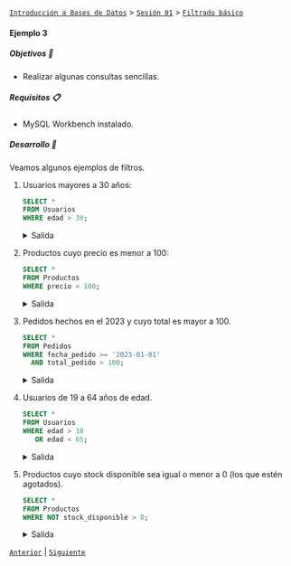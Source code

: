 [`Introducción a Bases de Datos`](../../../README.md) > [`Sesión 01`](../../README.md) > [`Filtrado básico`](../README.md)

#### Ejemplo 3

##### Objetivos 🎯

- Realizar algunas consultas sencillas.

##### Requisitos 📋

- MySQL Workbench instalado.

##### Desarrollo 🚀

Veamos algunos ejemplos de filtros.

1. Usuarios mayores a 30 años:

   ```sql
   SELECT * 
   FROM Usuarios
   WHERE edad > 30;
   ```
   <details><summary>Salida</summary>
   <table border=1>
   <tr>
   <td bgcolor=silver class='medium'>user_id</td>
   <td bgcolor=silver class='medium'>nombre</td>
   <td bgcolor=silver class='medium'>apellido</td>
   <td bgcolor=silver class='medium'>edad</td>
   <td bgcolor=silver class='medium'>correo_electronico</td>
   <td bgcolor=silver class='medium'>fecha_registro</td>
   </tr>

   <tr>
   <td class='normal' valign='top'>4</td>
   <td class='normal' valign='top'>Ana</td>
   <td class='normal' valign='top'>Martinez</td>
   <td class='normal' valign='top'>35</td>
   <td class='normal' valign='top'>ana@example.com</td>
   <td class='normal' valign='top'>2023-04-05</td>
   </tr>

   <tr>
   <td class='normal' valign='top'>5</td>
   <td class='normal' valign='top'>Pedro</td>
   <td class='normal' valign='top'>Rodriguez</td>
   <td class='normal' valign='top'>40</td>
   <td class='normal' valign='top'>pedro@example.com</td>
   <td class='normal' valign='top'>2023-05-12</td>
   </tr>

   <tr>
   <td class='normal' valign='top'>7</td>
   <td class='normal' valign='top'>Diego</td>
   <td class='normal' valign='top'>Garcia</td>
   <td class='normal' valign='top'>33</td>
   <td class='normal' valign='top'>diego@example.com</td>
   <td class='normal' valign='top'>2023-07-08</td>
   </tr>

   <tr>
   <td class='normal' valign='top'>10</td>
   <td class='normal' valign='top'>Alejandro</td>
   <td class='normal' valign='top'>Torres</td>
   <td class='normal' valign='top'>31</td>
   <td class='normal' valign='top'>alejandro@example.com</td>
   <td class='normal' valign='top'>2023-10-25</td>
   </tr>

   <tr>
   <td class='normal' valign='top'>12</td>
   <td class='normal' valign='top'>Javier</td>
   <td class='normal' valign='top'>Flores</td>
   <td class='normal' valign='top'>34</td>
   <td class='normal' valign='top'>javier@example.com</td>
   <td class='normal' valign='top'>2023-12-18</td>
   </tr>

   <tr>
   <td class='normal' valign='top'>13</td>
   <td class='normal' valign='top'>Lucia</td>
   <td class='normal' valign='top'>Gutierrez</td>
   <td class='normal' valign='top'>32</td>
   <td class='normal' valign='top'>lucia@example.com</td>
   <td class='normal' valign='top'>2024-01-22</td>
   </tr>

   <tr>
   <td class='normal' valign='top'>14</td>
   <td class='normal' valign='top'>Manuel</td>
   <td class='normal' valign='top'>Vazquez</td>
   <td class='normal' valign='top'>37</td>
   <td class='normal' valign='top'>manuel@example.com</td>
   <td class='normal' valign='top'>2024-02-09</td>
   </tr>

   <tr>
   <td class='normal' valign='top'>16</td>
   <td class='normal' valign='top'>Miguel</td>
   <td class='normal' valign='top'>Jimenez</td>
   <td class='normal' valign='top'>36</td>
   <td class='normal' valign='top'>miguel@example.com</td>
   <td class='normal' valign='top'>2024-04-28</td>
   </tr>

   <tr>
   <td class='normal' valign='top'>18</td>
   <td class='normal' valign='top'>Raul</td>
   <td class='normal' valign='top'>Navarro</td>
   <td class='normal' valign='top'>39</td>
   <td class='normal' valign='top'>raul@example.com</td>
   <td class='normal' valign='top'>2024-06-17</td>
   </tr>

   <tr>
   <td class='normal' valign='top'>20</td>
   <td class='normal' valign='top'>Daniel</td>
   <td class='normal' valign='top'>Sanchez</td>
   <td class='normal' valign='top'>31</td>
   <td class='normal' valign='top'>daniel@example.com</td>
   <td class='normal' valign='top'>2024-08-09</td>
   </tr>
   </table>
   </details>


2. Productos cuyo precio es menor a 100:

   ```sql
   SELECT * 
   FROM Productos
   WHERE precio < 100;
   ```

   <details><summary>Salida</summary>


   <table border=1>
   <tr>
   <td bgcolor=silver class='medium'>producto_id</td>
   <td bgcolor=silver class='medium'>nombre_producto</td>
   <td bgcolor=silver class='medium'>descripcion</td>
   <td bgcolor=silver class='medium'>precio</td>
   <td bgcolor=silver class='medium'>stock_disponible</td>
   </tr>

   <tr>
   <td class='normal' valign='top'>1</td>
   <td class='normal' valign='top'>Producto 1</td>
   <td class='normal' valign='top'>Descripción del producto 1</td>
   <td class='normal' valign='top'>10.00</td>
   <td class='normal' valign='top'>100</td>
   </tr>

   <tr>
   <td class='normal' valign='top'>2</td>
   <td class='normal' valign='top'>Producto 2</td>
   <td class='normal' valign='top'>Descripción del producto 2</td>
   <td class='normal' valign='top'>15.00</td>
   <td class='normal' valign='top'>150</td>
   </tr>

   <tr>
   <td class='normal' valign='top'>3</td>
   <td class='normal' valign='top'>Producto 3</td>
   <td class='normal' valign='top'>Descripción del producto 3</td>
   <td class='normal' valign='top'>20.00</td>
   <td class='normal' valign='top'>120</td>
   </tr>

   <tr>
   <td class='normal' valign='top'>4</td>
   <td class='normal' valign='top'>Producto 4</td>
   <td class='normal' valign='top'>Descripción del producto 4</td>
   <td class='normal' valign='top'>25.00</td>
   <td class='normal' valign='top'>90</td>
   </tr>

   <tr>
   <td class='normal' valign='top'>5</td>
   <td class='normal' valign='top'>Producto 5</td>
   <td class='normal' valign='top'>Descripción del producto 5</td>
   <td class='normal' valign='top'>30.00</td>
   <td class='normal' valign='top'>80</td>
   </tr>

   <tr>
   <td class='normal' valign='top'>6</td>
   <td class='normal' valign='top'>Producto 6</td>
   <td class='normal' valign='top'>Descripción del producto 6</td>
   <td class='normal' valign='top'>35.00</td>
   <td class='normal' valign='top'>110</td>
   </tr>

   <tr>
   <td class='normal' valign='top'>7</td>
   <td class='normal' valign='top'>Producto 7</td>
   <td class='normal' valign='top'>Descripción del producto 7</td>
   <td class='normal' valign='top'>40.00</td>
   <td class='normal' valign='top'>70</td>
   </tr>

   <tr>
   <td class='normal' valign='top'>8</td>
   <td class='normal' valign='top'>Producto 8</td>
   <td class='normal' valign='top'>Descripción del producto 8</td>
   <td class='normal' valign='top'>45.00</td>
   <td class='normal' valign='top'>100</td>
   </tr>

   <tr>
   <td class='normal' valign='top'>9</td>
   <td class='normal' valign='top'>Producto 9</td>
   <td class='normal' valign='top'>Descripción del producto 9</td>
   <td class='normal' valign='top'>50.00</td>
   <td class='normal' valign='top'>130</td>
   </tr>

   <tr>
   <td class='normal' valign='top'>10</td>
   <td class='normal' valign='top'>Producto 10</td>
   <td class='normal' valign='top'>Descripción del producto 10</td>
   <td class='normal' valign='top'>55.00</td>
   <td class='normal' valign='top'>95</td>
   </tr>

   <tr>
   <td class='normal' valign='top'>11</td>
   <td class='normal' valign='top'>Producto 11</td>
   <td class='normal' valign='top'>Descripción del producto 11</td>
   <td class='normal' valign='top'>60.00</td>
   <td class='normal' valign='top'>85</td>
   </tr>

   <tr>
   <td class='normal' valign='top'>12</td>
   <td class='normal' valign='top'>Producto 12</td>
   <td class='normal' valign='top'>Descripción del producto 12</td>
   <td class='normal' valign='top'>65.00</td>
   <td class='normal' valign='top'>105</td>
   </tr>

   <tr>
   <td class='normal' valign='top'>13</td>
   <td class='normal' valign='top'>Producto 13</td>
   <td class='normal' valign='top'>Descripción del producto 13</td>
   <td class='normal' valign='top'>70.00</td>
   <td class='normal' valign='top'>60</td>
   </tr>

   <tr>
   <td class='normal' valign='top'>14</td>
   <td class='normal' valign='top'>Producto 14</td>
   <td class='normal' valign='top'>Descripción del producto 14</td>
   <td class='normal' valign='top'>75.00</td>
   <td class='normal' valign='top'>140</td>
   </tr>

   <tr>
   <td class='normal' valign='top'>15</td>
   <td class='normal' valign='top'>Producto 15</td>
   <td class='normal' valign='top'>Descripción del producto 15</td>
   <td class='normal' valign='top'>80.00</td>
   <td class='normal' valign='top'>75</td>
   </tr>

   <tr>
   <td class='normal' valign='top'>16</td>
   <td class='normal' valign='top'>Producto 16</td>
   <td class='normal' valign='top'>Descripción del producto 16</td>
   <td class='normal' valign='top'>85.00</td>
   <td class='normal' valign='top'>110</td>
   </tr>

   <tr>
   <td class='normal' valign='top'>17</td>
   <td class='normal' valign='top'>Producto 17</td>
   <td class='normal' valign='top'>Descripción del producto 17</td>
   <td class='normal' valign='top'>90.00</td>
   <td class='normal' valign='top'>120</td>
   </tr>

   <tr>
   <td class='normal' valign='top'>18</td>
   <td class='normal' valign='top'>Producto 18</td>
   <td class='normal' valign='top'>Descripción del producto 18</td>
   <td class='normal' valign='top'>95.00</td>
   <td class='normal' valign='top'>65</td>
   </tr>
   </table>

   </details>

3. Pedidos hechos en el 2023 y cuyo total es mayor a 100.
   
   ```sql
   SELECT * 
   FROM Pedidos
   WHERE fecha_pedido >= '2023-01-01' 
     AND total_pedido > 100;
   ```

   <details><summary>Salida</summary>

   <table border=1>
   <tr>
   <td bgcolor=silver class='medium'>pedido_id</td>
   <td bgcolor=silver class='medium'>user_id</td>
   <td bgcolor=silver class='medium'>fecha_pedido</td>
   <td bgcolor=silver class='medium'>total_pedido</td>
   </tr>

   <tr>
   <td class='normal' valign='top'>6</td>
   <td class='normal' valign='top'>6</td>
   <td class='normal' valign='top'>2023-07-30</td>
   <td class='normal' valign='top'>120.00</td>
   </tr>

   <tr>
   <td class='normal' valign='top'>8</td>
   <td class='normal' valign='top'>8</td>
   <td class='normal' valign='top'>2023-09-10</td>
   <td class='normal' valign='top'>150.00</td>
   </tr>

   <tr>
   <td class='normal' valign='top'>9</td>
   <td class='normal' valign='top'>9</td>
   <td class='normal' valign='top'>2023-10-15</td>
   <td class='normal' valign='top'>110.00</td>
   </tr>

   <tr>
   <td class='normal' valign='top'>10</td>
   <td class='normal' valign='top'>10</td>
   <td class='normal' valign='top'>2023-11-20</td>
   <td class='normal' valign='top'>130.00</td>
   </tr>

   <tr>
   <td class='normal' valign='top'>14</td>
   <td class='normal' valign='top'>14</td>
   <td class='normal' valign='top'>2024-03-10</td>
   <td class='normal' valign='top'>120.00</td>
   </tr>

   <tr>
   <td class='normal' valign='top'>16</td>
   <td class='normal' valign='top'>16</td>
   <td class='normal' valign='top'>2024-05-20</td>
   <td class='normal' valign='top'>150.00</td>
   </tr>

   <tr>
   <td class='normal' valign='top'>17</td>
   <td class='normal' valign='top'>17</td>
   <td class='normal' valign='top'>2024-06-25</td>
   <td class='normal' valign='top'>110.00</td>
   </tr>

   <tr>
   <td class='normal' valign='top'>18</td>
   <td class='normal' valign='top'>18</td>
   <td class='normal' valign='top'>2024-07-30</td>
   <td class='normal' valign='top'>140.00</td>
   </tr>

   <tr>
   <td class='normal' valign='top'>20</td>
   <td class='normal' valign='top'>20</td>
   <td class='normal' valign='top'>2024-09-10</td>
   <td class='normal' valign='top'>130.00</td>
   </tr>
   </table>

   </details>

4. Usuarios de 19 a 64 años de edad.

   ```sql
   SELECT * 
   FROM Usuarios
   WHERE edad > 18 
      OR edad < 65;
   ```

   <details><summary>Salida</summary>

   <table border=1>
   <tr>
   <td bgcolor=silver class='medium'>user_id</td>
   <td bgcolor=silver class='medium'>nombre</td>
   <td bgcolor=silver class='medium'>apellido</td>
   <td bgcolor=silver class='medium'>edad</td>
   <td bgcolor=silver class='medium'>correo_electronico</td>
   <td bgcolor=silver class='medium'>fecha_registro</td>
   </tr>

   <tr>
   <td class='normal' valign='top'>1</td>
   <td class='normal' valign='top'>Juan</td>
   <td class='normal' valign='top'>Perez</td>
   <td class='normal' valign='top'>25</td>
   <td class='normal' valign='top'>juan@example.com</td>
   <td class='normal' valign='top'>2023-01-15</td>
   </tr>

   <tr>
   <td class='normal' valign='top'>2</td>
   <td class='normal' valign='top'>Maria</td>
   <td class='normal' valign='top'>Gomez</td>
   <td class='normal' valign='top'>30</td>
   <td class='normal' valign='top'>maria@example.com</td>
   <td class='normal' valign='top'>2023-02-20</td>
   </tr>

   <tr>
   <td class='normal' valign='top'>3</td>
   <td class='normal' valign='top'>Carlos</td>
   <td class='normal' valign='top'>Lopez</td>
   <td class='normal' valign='top'>28</td>
   <td class='normal' valign='top'>carlos@example.com</td>
   <td class='normal' valign='top'>2023-03-10</td>
   </tr>

   <tr>
   <td class='normal' valign='top'>4</td>
   <td class='normal' valign='top'>Ana</td>
   <td class='normal' valign='top'>Martinez</td>
   <td class='normal' valign='top'>35</td>
   <td class='normal' valign='top'>ana@example.com</td>
   <td class='normal' valign='top'>2023-04-05</td>
   </tr>

   <tr>
   <td class='normal' valign='top'>5</td>
   <td class='normal' valign='top'>Pedro</td>
   <td class='normal' valign='top'>Rodriguez</td>
   <td class='normal' valign='top'>40</td>
   <td class='normal' valign='top'>pedro@example.com</td>
   <td class='normal' valign='top'>2023-05-12</td>
   </tr>

   <tr>
   <td class='normal' valign='top'>6</td>
   <td class='normal' valign='top'>Laura</td>
   <td class='normal' valign='top'>Sanchez</td>
   <td class='normal' valign='top'>27</td>
   <td class='normal' valign='top'>laura@example.com</td>
   <td class='normal' valign='top'>2023-06-20</td>
   </tr>

   <tr>
   <td class='normal' valign='top'>7</td>
   <td class='normal' valign='top'>Diego</td>
   <td class='normal' valign='top'>Garcia</td>
   <td class='normal' valign='top'>33</td>
   <td class='normal' valign='top'>diego@example.com</td>
   <td class='normal' valign='top'>2023-07-08</td>
   </tr>

   <tr>
   <td class='normal' valign='top'>8</td>
   <td class='normal' valign='top'>Sofia</td>
   <td class='normal' valign='top'>Hernandez</td>
   <td class='normal' valign='top'>22</td>
   <td class='normal' valign='top'>sofia@example.com</td>
   <td class='normal' valign='top'>2023-08-15</td>
   </tr>

   <tr>
   <td class='normal' valign='top'>9</td>
   <td class='normal' valign='top'>Elena</td>
   <td class='normal' valign='top'>Diaz</td>
   <td class='normal' valign='top'>29</td>
   <td class='normal' valign='top'>elena@example.com</td>
   <td class='normal' valign='top'>2023-09-30</td>
   </tr>

   <tr>
   <td class='normal' valign='top'>10</td>
   <td class='normal' valign='top'>Alejandro</td>
   <td class='normal' valign='top'>Torres</td>
   <td class='normal' valign='top'>31</td>
   <td class='normal' valign='top'>alejandro@example.com</td>
   <td class='normal' valign='top'>2023-10-25</td>
   </tr>

   <tr>
   <td class='normal' valign='top'>11</td>
   <td class='normal' valign='top'>Marina</td>
   <td class='normal' valign='top'>Ruiz</td>
   <td class='normal' valign='top'>26</td>
   <td class='normal' valign='top'>marina@example.com</td>
   <td class='normal' valign='top'>2023-11-03</td>
   </tr>

   <tr>
   <td class='normal' valign='top'>12</td>
   <td class='normal' valign='top'>Javier</td>
   <td class='normal' valign='top'>Flores</td>
   <td class='normal' valign='top'>34</td>
   <td class='normal' valign='top'>javier@example.com</td>
   <td class='normal' valign='top'>2023-12-18</td>
   </tr>

   <tr>
   <td class='normal' valign='top'>13</td>
   <td class='normal' valign='top'>Lucia</td>
   <td class='normal' valign='top'>Gutierrez</td>
   <td class='normal' valign='top'>32</td>
   <td class='normal' valign='top'>lucia@example.com</td>
   <td class='normal' valign='top'>2024-01-22</td>
   </tr>

   <tr>
   <td class='normal' valign='top'>14</td>
   <td class='normal' valign='top'>Manuel</td>
   <td class='normal' valign='top'>Vazquez</td>
   <td class='normal' valign='top'>37</td>
   <td class='normal' valign='top'>manuel@example.com</td>
   <td class='normal' valign='top'>2024-02-09</td>
   </tr>

   <tr>
   <td class='normal' valign='top'>15</td>
   <td class='normal' valign='top'>Luisa</td>
   <td class='normal' valign='top'>Moreno</td>
   <td class='normal' valign='top'>23</td>
   <td class='normal' valign='top'>luisa@example.com</td>
   <td class='normal' valign='top'>2024-03-14</td>
   </tr>

   <tr>
   <td class='normal' valign='top'>16</td>
   <td class='normal' valign='top'>Miguel</td>
   <td class='normal' valign='top'>Jimenez</td>
   <td class='normal' valign='top'>36</td>
   <td class='normal' valign='top'>miguel@example.com</td>
   <td class='normal' valign='top'>2024-04-28</td>
   </tr>

   <tr>
   <td class='normal' valign='top'>17</td>
   <td class='normal' valign='top'>Carmen</td>
   <td class='normal' valign='top'>Castillo</td>
   <td class='normal' valign='top'>24</td>
   <td class='normal' valign='top'>carmen@example.com</td>
   <td class='normal' valign='top'>2024-05-30</td>
   </tr>

   <tr>
   <td class='normal' valign='top'>18</td>
   <td class='normal' valign='top'>Raul</td>
   <td class='normal' valign='top'>Navarro</td>
   <td class='normal' valign='top'>39</td>
   <td class='normal' valign='top'>raul@example.com</td>
   <td class='normal' valign='top'>2024-06-17</td>
   </tr>

   <tr>
   <td class='normal' valign='top'>19</td>
   <td class='normal' valign='top'>Patricia</td>
   <td class='normal' valign='top'>Garcia</td>
   <td class='normal' valign='top'>28</td>
   <td class='normal' valign='top'>patricia@example.com</td>
   <td class='normal' valign='top'>2024-07-20</td>
   </tr>

   <tr>
   <td class='normal' valign='top'>20</td>
   <td class='normal' valign='top'>Daniel</td>
   <td class='normal' valign='top'>Sanchez</td>
   <td class='normal' valign='top'>31</td>
   <td class='normal' valign='top'>daniel@example.com</td>
   <td class='normal' valign='top'>2024-08-09</td>
   </tr>
   </table>


   </details>

5. Productos cuyo stock disponible sea igual o menor a 0 (los que estén agotados).

   ```sql
   SELECT * 
   FROM Productos
   WHERE NOT stock_disponible > 0;
   ```

   <details><summary>Salida</summary>

   <table border=1>
   <tr>
   <td bgcolor=silver class='medium'>producto_id</td>
   <td bgcolor=silver class='medium'>nombre_producto</td>
   <td bgcolor=silver class='medium'>descripcion</td>
   <td bgcolor=silver class='medium'>precio</td>
   <td bgcolor=silver class='medium'>stock_disponible</td>
   </tr>
   </table>

   *Esto quiere decir que no hay productos agotados*

   </details>

[`Anterior`](../README.md) | [`Siguiente`](../reto03/README.md)
